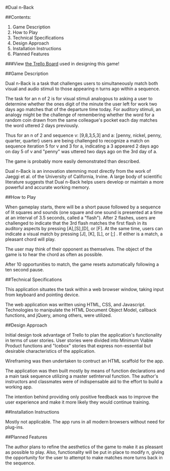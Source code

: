 #Dual n-Back

##Contents:
1. Game Description
2. How to Play
3. Technical Specifications
4. Design Approach
5. Installation Instructions
6. Planned Features

###View [the Trello Board](https://trello.com/b/xldSbCGn/project) used in designing this game!

##Game Description

Dual n-Back is a task that challenges users to simultaneously match both visual and audio stimuli to those appearing n turns ago within a sequence.

The task for an n of 2 is for visual stimuli analogous to asking a user to determine whether the ones digit of the minute the user left for work two days ago matches that of the departure time today. For auditory stimuli, an analogy might be the challenge of remembering whether the word for a random coin drawn from the same colleague's pocket each day matches the word uttered 2 days previously. 

Thus for an n of 2 and sequence v: [9,8,3,5,3] and a: [penny, nickel, penny, quarter, quarter} users are being challenged to recognize a match on sequence iteration 5 for v and 3 for a, indicating a 3 appeared 2 days ago on day 5 of v and "penny" was uttered two days ago on the 3rd day of a.

The game is probably more easily demonstrated than described.

Dual n-Back is an innovation stemming most directly from the work of Jaeggi et al. of the University of California, Irvine. A large body of scientific literature suggests that Dual n-Back helps users develop or maintain a more powerful and accurate working memory.

##How to Play

When gameplay starts, there will be a short pause followed by a sequence of lit squares and sounds (one square and one sound is presented at a time at an interval of 3.5 seconds, called a "flash"). After 2 flashes, users are challenged to indicate that the 3rd flash matches the first flash in its auditory aspects by pressing [A],[S],[D], or [F]. At the same time, users can indicate a visual match by pressing [J], [K], [L], or [;] . If either is a match, a pleasant chord will play.

The user may think of their opponent as themselves. The object of the game is to hear the chord as often as possible.

After 10 opportunities to match, the game resets automatically following a ten second pause.

##Technical Specifications

This application situates the task within a web browser window, taking input from keyboard and pointing device.

The web application was written using HTML, CSS, and Javascript. Technologies to manipulate the HTML Document Object Model, callback functions, and jQuery, among others, were utilized.

##Design Approach

Initial design took advantage of Trello to plan the application's functionality in terms of user stories. User stories were divided into Minimum Viable Product functions and "Icebox" stories that express non-essential but desirable characteristics of the application.

Wireframing was then undertaken to contruct an HTML scaffold for the app. 

The application was then built mostly by means of function declarations and a main task sequence utilizing a master setInterval function. The author's instructors and classmates were of indispensable aid to the effort to build a working app.

The intention behind providing only positive feedback was to improve the user experience and make it more likely they would continue training.

##Installation Instructions

Mostly not applicable. The app runs in all modern browsers without need for plug-ins.

##Planned Features

The author plans to refine the aesthetics of the game to make it as pleasant as possible to play. Also, functionality will be put in place to modify n, giving the opportunity for the user to attempt to make matches more turns back in the sequence. 


